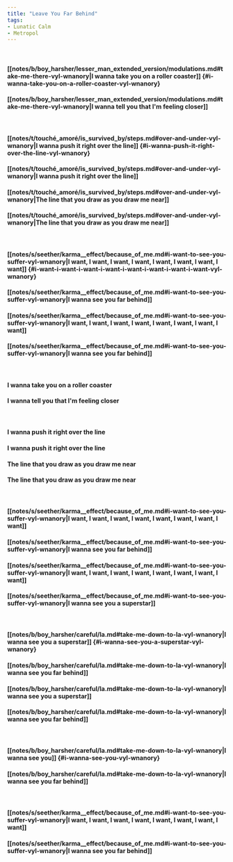 ```yaml
---
title: "Leave You Far Behind"
tags:
- Lunatic Calm
- Metropol
---
```

&nbsp;
#### [[notes/b/boy_harsher/lesser_man_extended_version/modulations.md#take-me-there-vyl-wnanory|I wanna take you on a roller coaster]] {#i-wanna-take-you-on-a-roller-coaster-vyl-wnanory}
#### [[notes/b/boy_harsher/lesser_man_extended_version/modulations.md#take-me-there-vyl-wnanory|I wanna tell you that I'm feeling closer]]
&nbsp;
#### [[notes/t/touché_amoré/is_survived_by/steps.md#over-and-under-vyl-wnanory|I wanna push it right over the line]] {#i-wanna-push-it-right-over-the-line-vyl-wnanory}
#### [[notes/t/touché_amoré/is_survived_by/steps.md#over-and-under-vyl-wnanory|I wanna push it right over the line]]
#### [[notes/t/touché_amoré/is_survived_by/steps.md#over-and-under-vyl-wnanory|The line that you draw as you draw me near]]
#### [[notes/t/touché_amoré/is_survived_by/steps.md#over-and-under-vyl-wnanory|The line that you draw as you draw me near]]
&nbsp;
#### [[notes/s/seether/karma__effect/because_of_me.md#i-want-to-see-you-suffer-vyl-wnanory|I want, I want, I want, I want, I want, I want, I want, I want]] {#i-want-i-want-i-want-i-want-i-want-i-want-i-want-i-want-vyl-wnanory}
#### [[notes/s/seether/karma__effect/because_of_me.md#i-want-to-see-you-suffer-vyl-wnanory|I wanna see you far behind]]
#### [[notes/s/seether/karma__effect/because_of_me.md#i-want-to-see-you-suffer-vyl-wnanory|I want, I want, I want, I want, I want, I want, I want, I want]]
#### [[notes/s/seether/karma__effect/because_of_me.md#i-want-to-see-you-suffer-vyl-wnanory|I wanna see you far behind]]
&nbsp;
#### I wanna take you on a roller coaster
#### I wanna tell you that I'm feeling closer
&nbsp;
#### I wanna push it right over the line
#### I wanna push it right over the line
#### The line that you draw as you draw me near
#### The line that you draw as you draw me near
&nbsp;
#### [[notes/s/seether/karma__effect/because_of_me.md#i-want-to-see-you-suffer-vyl-wnanory|I want, I want, I want, I want, I want, I want, I want, I want]]
#### [[notes/s/seether/karma__effect/because_of_me.md#i-want-to-see-you-suffer-vyl-wnanory|I wanna see you far behind]]
#### [[notes/s/seether/karma__effect/because_of_me.md#i-want-to-see-you-suffer-vyl-wnanory|I want, I want, I want, I want, I want, I want, I want, I want]]
#### [[notes/s/seether/karma__effect/because_of_me.md#i-want-to-see-you-suffer-vyl-wnanory|I wanna see you a superstar]]
&nbsp;
#### [[notes/b/boy_harsher/careful/la.md#take-me-down-to-la-vyl-wnanory|I wanna see you a superstar]] {#i-wanna-see-you-a-superstar-vyl-wnanory}
#### [[notes/b/boy_harsher/careful/la.md#take-me-down-to-la-vyl-wnanory|I wanna see you far behind]]
#### [[notes/b/boy_harsher/careful/la.md#take-me-down-to-la-vyl-wnanory|I wanna see you a superstar]]
#### [[notes/b/boy_harsher/careful/la.md#take-me-down-to-la-vyl-wnanory|I wanna see you far behind]]
&nbsp;
#### [[notes/b/boy_harsher/careful/la.md#take-me-down-to-la-vyl-wnanory|I wanna see you]] {#i-wanna-see-you-vyl-wnanory}
#### [[notes/b/boy_harsher/careful/la.md#take-me-down-to-la-vyl-wnanory|I wanna see you far behind]]
&nbsp;
#### [[notes/s/seether/karma__effect/because_of_me.md#i-want-to-see-you-suffer-vyl-wnanory|I want, I want, I want, I want, I want, I want, I want, I want]]
#### [[notes/s/seether/karma__effect/because_of_me.md#i-want-to-see-you-suffer-vyl-wnanory|I wanna see you far behind]]
